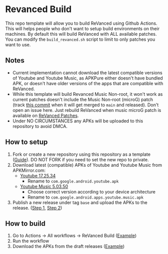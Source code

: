 # Revanced Build
This repo template will allow you to build ReVanced using Github Actions. This will helps people who don't want to setup build environments on their machines.
By default this will build ReVanced with ALL available patches. You can modify the `build_revanced.sh` script to limit to only patches you want to use.

## Notes
- Current implementation cannot download the latest compatible versions of Youtube and Youtube Music, as APKPure either doesn't have bundled APK, or doesn't have older versions of the apps that are compatible with ReVanced.
- While this template will build Revanced Music Non-root, it won't work as current patches doesn't include the Music Non-root (microG) patch (track [this commit](https://github.com/revanced/revanced-patches/commit/e22060b52cf09b5b6fe08d5b9ffb8f102efc6cf5) when it will get merged to `main` and released). Don't open an issue here. Just rebuild ReVanced when music microG patch is available on [ReVanced Patches](https://github.com/revanced/revanced-patches/releases).
- Under NO CIRCUMSTANCES any APKs will be uploaded to this repository to avoid DMCA.

## How to setup
1. Fork or create a new repository using this repository as a template ([Guide](https://docs.github.com/en/repositories/creating-and-managing-repositories/creating-a-repository-from-a-template)). DO NOT FORK if you need to set the new repo to private.
2. Download latest (compatible) APKs of Youtube and Youtube Music from APKMirror.com:
   - [Youtube 17.25.34](https://www.apkmirror.com/apk/google-inc/youtube/youtube-17-25-34-release/youtube-17-25-34-android-apk-download/)
     - Rename to `com.google.android.youtube.apk`
   - [Youtube Music 5.03.50](https://www.apkmirror.com/apk/google-inc/youtube-music/youtube-music-5-03-50-release/)
     - Choose correct version according to your device architecture
     - Rename to `com.google.android.apps.youtube.music.apk`
3. Publish a new release under tag `base` and upload the APKs to the release. ([Step 1](images/release_1.png), [Step 2](images/release_2.png))

## How to build
1. Go to Actions -> All workflows -> ReVanced Build ([Example](images/workflow_run.png))
2. Run the workflow
3. Download the APKs from the draft releases ([Example](images/build_release.png))


